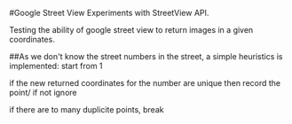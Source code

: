 #Google Street View
Experiments with StreetView API.

Testing the ability of google street view to return images in a given coordinates.

##As we don't know the street numbers in the street, a simple heuristics is implemented:
start from 1

if the new returned coordinates for the number are unique then record the point/ if not ignore

if there are to many duplicite points, break
